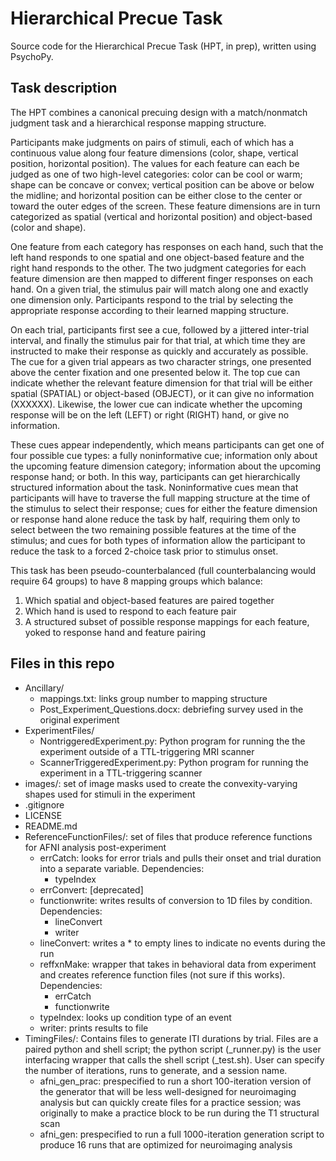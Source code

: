 # Hierarchical Precue Task
Source code for the Hierarchical Precue Task (HPT, in prep), written using PsychoPy.

## Task description

The HPT combines a canonical precuing design with a match/nonmatch judgment task and a hierarchical response mapping structure. 

Participants make judgments on pairs of stimuli, each of which has a continuous value along four feature dimensions (color, shape, vertical position, horizontal position). The values for each feature can each be judged as one of two high-level categories: color can be cool or warm; shape can be concave or convex; vertical position can be above or below the midline; and horizontal position can be either close to the center or toward the outer edges of the screen. These feature dimensions are in turn categorized as spatial (vertical and horizontal position) and object-based (color and shape). 

One feature from each category has responses on each hand, such that the left hand responds to one spatial and one object-based feature and the right hand responds to the other. The two judgment categories for each feature dimension are then mapped to different finger responses on each hand. On a given trial, the stimulus pair will match along one and exactly one dimension only. Participants respond to the trial by selecting the appropriate response according to their learned mapping structure. 

On each trial, participants first see a cue, followed by a jittered inter-trial interval, and finally the stimulus pair for that trial, at which time they are instructed to make their response as quickly and accurately as possible. The cue for a given trial appears as two character strings, one presented above the center fixation and one presented below it. The top cue can indicate whether the relevant feature dimension for that trial will be either spatial (SPATIAL) or object-based (OBJECT), or it can give no information (XXXXXX). Likewise, the lower cue can indicate whether the upcoming response will be on the left (LEFT) or right (RIGHT) hand, or give no information. 

These cues appear independently, which means participants can get one of four possible cue types: a fully noninformative cue; information only about the upcoming feature dimension category; information about the upcoming response hand; or both. In this way, participants can get hierarchically structured information about the task. Noninformative cues mean that participants will have to traverse the full mapping structure at the time of the stimulus to select their response; cues for either the feature dimension or response hand alone reduce the task by half, requiring them only to select between the two remaining possible features at the time of the stimulus; and cues for both types of information allow the participant to reduce the task to a forced 2-choice task prior to stimulus onset. 

This task has been pseudo-counterbalanced (full counterbalancing would require 64 groups) to have 8 mapping groups which balance:
1. Which spatial and object-based features are paired together
2. Which hand is used to respond to each feature pair
3. A structured subset of possible response mappings for each feature, yoked to response hand and feature pairing
 
## Files in this repo

* Ancillary/
	* mappings.txt: links group number to mapping structure
	* Post_Experiment_Questions.docx: debriefing survey used in the original experiment
* ExperimentFiles/
	* NontriggeredExperiment.py: Python program for running the the experiment outside of a TTL-triggering MRI scanner
	* ScannerTriggeredExperiment.py: Python program for running the experiment in a TTL-triggering scanner
* images/: set of image masks used to create the convexity-varying shapes used for stimuli in the experiment
* .gitignore
* LICENSE
* README.md
* ReferenceFunctionFiles/: set of files that produce reference functions for AFNI analysis post-experiment
	* errCatch: looks for error trials and pulls their onset and trial duration into a separate variable. Dependencies:
		* typeIndex
	* errConvert: [deprecated]
	* functionwrite: writes results of conversion to 1D files by condition. Dependencies:
		* lineConvert
		* writer
	* lineConvert: writes a * to empty lines to indicate no events during the run
	* reffxnMake: wrapper that takes in behavioral data from experiment and creates reference function files (not sure if this works). Dependencies:
		* errCatch
		* functionwrite
	* typeIndex: looks up condition type of an event
	* writer: prints results to file 
* TimingFiles/: Contains files to generate ITI durations by trial. Files are a paired python and shell script; the python script (_runner.py) is the user interfacing wrapper that calls the shell script (_test.sh). User can specify the number of iterations, runs to generate, and a session name.
	* afni_gen_prac: prespecified to run a short 100-iteration version of the generator that will be less well-designed for neuroimaging analysis but can quickly create files for a practice session; was originally to make a practice block to be run during the T1 structural scan
	* afni_gen: prespecified to run a full 1000-iteration generation script to produce 16 runs that are optimized for neuroimaging analysis 



